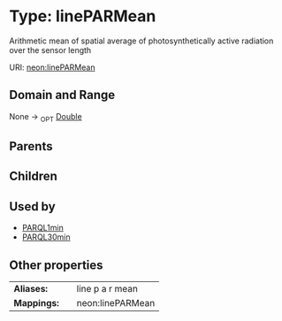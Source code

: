 
# Type: linePARMean


Arithmetic mean of spatial average of photosynthetically active radiation over the sensor length

URI: [neon:linePARMean](https://data.neonscience.org/linePARMean)


## Domain and Range

None ->  <sub>OPT</sub> [Double](types/Double.md)

## Parents


## Children


## Used by

 * [PARQL1min](PARQL1min.md)
 * [PARQL30min](PARQL30min.md)

## Other properties

|  |  |  |
| --- | --- | --- |
| **Aliases:** | | line p a r mean |
| **Mappings:** | | neon:linePARMean |


